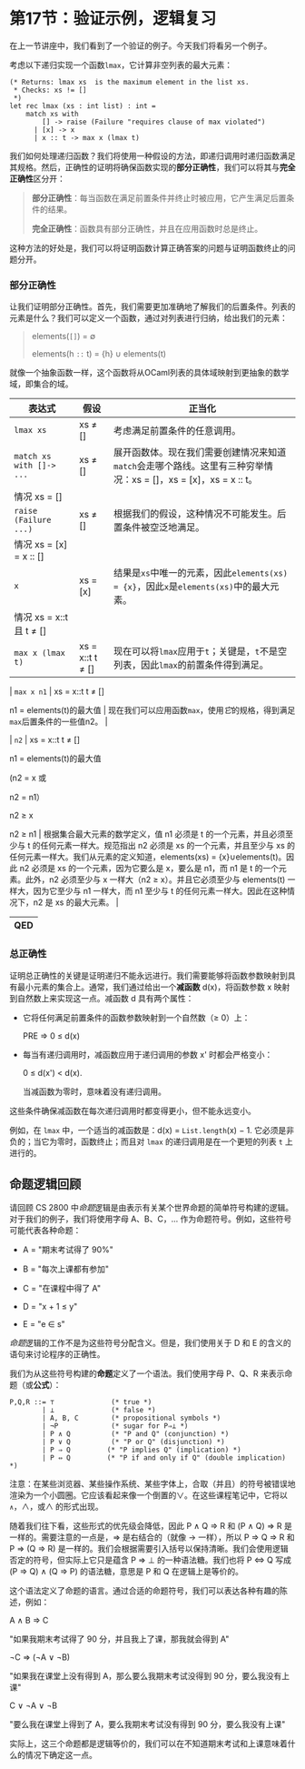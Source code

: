 # 第17节：验证示例，逻辑复习

在上一节讲座中，我们看到了一个验证的例子。今天我们将看另一个例子。

考虑以下递归实现一个函数`lmax`，它计算非空列表的最大元素：

```
(* Returns: lmax xs  is the maximum element in the list xs.
 * Checks: xs != []
 *)
let rec lmax (xs : int list) : int =
    match xs with
        [] -> raise (Failure "requires clause of max violated")
      | [x] -> x
      | x :: t -> max x (lmax t)

```

我们如何处理递归函数？我们将使用一种假设的方法，即递归调用时递归函数满足其规格。然后，正确性的证明将确保函数实现的**部分正确性**，我们可以将其与**完全正确性**区分开：

> **部分正确性**：每当函数在满足前置条件并终止时被应用，它产生满足后置条件的结果。
> 
> **完全正确性**：函数具有部分正确性，并且在应用函数时总是终止。

这种方法的好处是，我们可以将证明函数计算正确答案的问题与证明函数终止的问题分开。

### 部分正确性

让我们证明部分正确性。首先，我们需要更加准确地了解我们的后置条件。列表的元素是什么？我们可以定义一个函数，通过对列表进行归纳，给出我们的元素：

> elements(`[]`) = ∅
> 
> elements(h `::` t) = {h} ∪ elements(t)

就像一个抽象函数一样，这个函数将从OCaml列表的具体域映射到更抽象的数学域，即集合的域。

| 表达式 | 假设 | 正当化 |
| --- | --- | --- |
| `lmax xs` | xs ≠ [] | 考虑满足前置条件的任意调用。 |
| `match xs with []-> ...` | xs ≠ [] | 展开函数体。现在我们需要创建情况来知道`match`会走哪个路线。这里有三种穷举情况：xs = []，xs = [x]，xs = x :: t。 |
| 情况 xs = [] |
| `raise (Failure ...)` | xs ≠ [] | 根据我们的假设，这种情况不可能发生。后置条件被空泛地满足。 |
| 情况 xs = [x] = x :: [] |
| `x` | xs = [x] | 结果是`xs`中唯一的元素，因此`elements(xs) = {x}`，因此`x`是`elements(xs)`中的最大元素。 |
| 情况 xs = x::t 且 t ≠ [] |
| `max x (lmax t)` | xs = x::t t ≠ [] | 现在可以将`lmax`应用于`t`；关键是，`t`不是空列表，因此`lmax`的前置条件得到满足。 |

| `max x n1` | xs = x::t t ≠ []

n1 = elements(t)的最大值 | 现在我们可以应用函数`max`，使用*它*的规格，得到满足`max`后置条件的一些值n2。 |

| `n2` | xs = x::t t ≠ []

n1 = elements(t)的最大值

(n2 = x 或

n2 = n1）

n2 ≥ x

n2 ≥ n1 | 根据集合最大元素的数学定义，值 n1 必须是 t 的一个元素，并且必须至少与 t 的任何元素一样大。规范指出 n2 必须是 xs 的一个元素，并且至少与 xs 的任何元素一样大。我们从元素的定义知道，elements(xs) = {x}∪elements(t)。因此 n2 必须是 xs 的一个元素，因为它要么是 x，要么是 n1，而 n1 是 t 的一个元素。此外，n2 必须至少与 x 一样大（n2 ≥ x）。并且它必须至少与 elements(t) 一样大，因为它至少与 n1 一样大，而 n1 至少与 t 的任何元素一样大。因此在这种情况下，n2 是 xs 的最大元素。 |

| QED |
| --- |

### 总正确性

证明总正确性的关键是证明递归不能永远进行。我们需要能够将函数参数映射到具有最小元素的集合上。通常，我们通过给出一个**减函数** d(x)，将函数参数 x 映射到自然数上来实现这一点。减函数 d 具有两个属性：

+   它将任何满足前置条件的函数参数映射到一个自然数（≥ 0）上：

    PRE ⇒ 0 ≤ d(x)

+   每当有递归调用时，减函数应用于递归调用的参数 x' 时都会严格变小：

    0 ≤ d(x') < d(x).

    当减函数为零时，意味着没有递归调用。

这些条件确保减函数在每次递归调用时都变得更小，但不能永远变小。

例如，在 `lmax` 中，一个适当的减函数是：d(x) = `List.length`(x) − 1\. 它必须是非负的；当它为零时，函数终止；而且对 `lmax` 的递归调用是在一个更短的列表 `t` 上进行的。

## 命题逻辑回顾

请回顾 CS 2800 中*命题*逻辑是由表示有关某个世界命题的简单符号构建的逻辑。对于我们的例子，我们将使用字母 A、B、C，... 作为命题符号。例如，这些符号可能代表各种命题：

+   A = "期末考试得了 90%"

+   B = "每次上课都有参加"

+   C = "在课程中得了 A"

+   D = "x + 1 ≤ y"

+   E = "e ∈ s"

*命题*逻辑的工作不是为这些符号分配含义。但是，我们使用关于 D 和 E 的含义的语句来讨论程序的正确性。

我们为从这些符号构建的**命题**定义了一个语法。我们使用字母 P、Q、R 来表示命题（或**公式**）：

```
P,Q,R ::= ⊤              (* true *)
        | ⊥              (* false *)
        | A, B, C        (* propositional symbols *)
        | ¬P             (* sugar for P⇒⊥ *)
        | P ∧ Q          (* "P and Q" (conjunction) *)
        | P ∨ Q          (* "P or Q" (disjunction) *)
        | P ⇒ Q         (* "P implies Q" (implication) *)
        | P ⇔ Q         (* "P if and only if Q" (double implication) *)

```

注意：在某些浏览器、某些操作系统、某些字体上，合取（并且）的符号被错误地渲染为一个小圆圈。它应该看起来像一个倒置的∨。在这些课程笔记中，它将以 `∧`，∧，或∧ 的形式出现。

随着我们往下看，这些形式的优先级会降低，因此 P ∧ Q ⇒ R 和 (P ∧ Q) ⇒ R 是一样的。需要注意的一点是，⇒ 是右结合的（就像 → 一样），所以 P ⇒ Q ⇒ R 和 P ⇒ (Q ⇒ R) 是一样的。我们会根据需要引入括号以保持清晰。我们会使用逻辑否定的符号，但实际上它只是蕴含 P ⇒ ⊥ 的一种语法糖。我们也将 P ⇔ Q 写成 (P ⇒ Q) ∧ (Q ⇒ P) 的语法糖，意思是 P 和 Q 在逻辑上是等价的。

这个语法定义了命题的语言。通过合适的命题符号，我们可以表达各种有趣的陈述，例如：

A ∧ B ⇒ C

"如果我期末考试得了 90 分，并且我上了课，那我就会得到 A"

¬C ⇒ (¬A ∨ ¬B)

"如果我在课堂上没有得到 A，那么要么我期末考试没得到 90 分，要么我没有上课"

C ∨ ¬A ∨ ¬B

"要么我在课堂上得到了 A，要么我期末考试没有得到 90 分，要么我没有上课"

实际上，这三个命题都是逻辑等价的，我们可以在不知道期末考试和上课意味着什么的情况下确定这一点。

